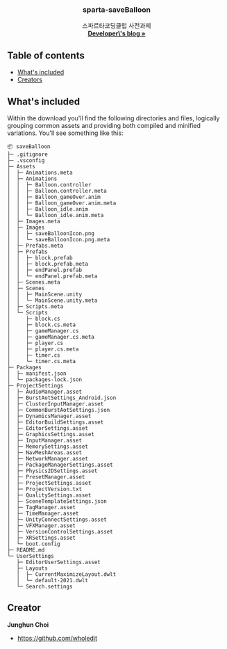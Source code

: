 <h3 align="center">sparta-saveBalloon</h3>

<p align="center">
스파르타코딩클럽 사전과제
  <br>
  <a href="https://codecellar.tistory.com/"><strong>Developer\'s blog »</strong></a>
  
</p>

## Table of contents
- [What's included](#whats-included)
- [Creators](#creators)


## What's included

Within the download you'll find the following directories and files, logically grouping common assets and providing both compiled and minified variations. You'll see something like this:

```text
📦 saveBalloon
├─ .gitignore
├─ .vsconfig
├─ Assets
│  ├─ Animations.meta
│  ├─ Animations
│  │  ├─ Balloon.controller
│  │  ├─ Balloon.controller.meta
│  │  ├─ Balloon_gameOver.anim
│  │  ├─ Balloon_gameOver.anim.meta
│  │  ├─ Balloon_idle.anim
│  │  └─ Balloon_idle.anim.meta
│  ├─ Images.meta
│  ├─ Images
│  │  ├─ saveBalloonIcon.png
│  │  └─ saveBalloonIcon.png.meta
│  ├─ Prefabs.meta
│  ├─ Prefabs
│  │  ├─ block.prefab
│  │  ├─ block.prefab.meta
│  │  ├─ endPanel.prefab
│  │  └─ endPanel.prefab.meta
│  ├─ Scenes.meta
│  ├─ Scenes
│  │  ├─ MainScene.unity
│  │  └─ MainScene.unity.meta
│  ├─ Scripts.meta
│  └─ Scripts
│     ├─ block.cs
│     ├─ block.cs.meta
│     ├─ gameManager.cs
│     ├─ gameManager.cs.meta
│     ├─ player.cs
│     ├─ player.cs.meta
│     ├─ timer.cs
│     └─ timer.cs.meta
├─ Packages
│  ├─ manifest.json
│  └─ packages-lock.json
├─ ProjectSettings
│  ├─ AudioManager.asset
│  ├─ BurstAotSettings_Android.json
│  ├─ ClusterInputManager.asset
│  ├─ CommonBurstAotSettings.json
│  ├─ DynamicsManager.asset
│  ├─ EditorBuildSettings.asset
│  ├─ EditorSettings.asset
│  ├─ GraphicsSettings.asset
│  ├─ InputManager.asset
│  ├─ MemorySettings.asset
│  ├─ NavMeshAreas.asset
│  ├─ NetworkManager.asset
│  ├─ PackageManagerSettings.asset
│  ├─ Physics2DSettings.asset
│  ├─ PresetManager.asset
│  ├─ ProjectSettings.asset
│  ├─ ProjectVersion.txt
│  ├─ QualitySettings.asset
│  ├─ SceneTemplateSettings.json
│  ├─ TagManager.asset
│  ├─ TimeManager.asset
│  ├─ UnityConnectSettings.asset
│  ├─ VFXManager.asset
│  ├─ VersionControlSettings.asset
│  ├─ XRSettings.asset
│  └─ boot.config
├─ README.md
└─ UserSettings
   ├─ EditorUserSettings.asset
   ├─ Layouts
   │  ├─ CurrentMaximizeLayout.dwlt
   │  └─ default-2021.dwlt
   └─ Search.settings

```

## Creator
**Junghun Choi**
- <https://github.com/wholedit>